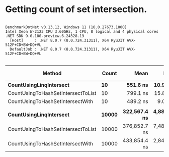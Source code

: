 # Getting count of set intersection.


```

BenchmarkDotNet v0.13.12, Windows 11 (10.0.27673.1000)
Intel Xeon W-2123 CPU 3.60GHz, 1 CPU, 8 logical and 4 physical cores
.NET SDK 9.0.100-preview.6.24328.19
  [Host]     : .NET 8.0.7 (8.0.724.31311), X64 RyuJIT AVX-512F+CD+BW+DQ+VL
  DefaultJob : .NET 8.0.7 (8.0.724.31311), X64 RyuJIT AVX-512F+CD+BW+DQ+VL


```
| Method                             | Count | Mean         | Error       | StdDev      | Ratio | RatioSD | Gen0    | Gen1    | Gen2    | Allocated | Alloc Ratio |
|----------------------------------- |------ |-------------:|------------:|------------:|------:|--------:|--------:|--------:|--------:|----------:|------------:|
| **CountUsingLinqIntersect**            | **10**    |     **551.6 ns** |    **10.98 ns** |    **21.42 ns** |  **1.00** |    **0.00** |  **0.1183** |       **-** |       **-** |     **512 B** |        **1.00** |
| CountUsingToHashSetIntersectToList | 10    |     799.1 ns |    15.82 ns |    34.39 ns |  1.45 |    0.09 |  0.2260 |       - |       - |     976 B |        1.91 |
| CountUsingToHashSetIntersectWith   | 10    |     489.2 ns |     9.03 ns |     8.01 ns |  0.88 |    0.04 |  0.0963 |       - |       - |     416 B |        0.81 |
|                                    |       |              |             |             |       |         |         |         |         |           |             |
| **CountUsingLinqIntersect**            | **10000** | **322,567.4 ns** | **4,888.52 ns** | **4,333.55 ns** |  **1.00** |    **0.00** | **49.8047** | **49.8047** | **49.8047** |  **202641 B** |        **1.00** |
| CountUsingToHashSetIntersectToList | 10000 | 376,852.7 ns | 7,485.34 ns | 9,992.71 ns |  1.18 |    0.04 | 99.6094 | 99.6094 | 99.6094 |  405474 B |        2.00 |
| CountUsingToHashSetIntersectWith   | 10000 | 433,854.4 ns | 2,846.84 ns | 2,222.62 ns |  1.35 |    0.02 | 49.8047 | 49.8047 | 49.8047 |  202545 B |        1.00 |
